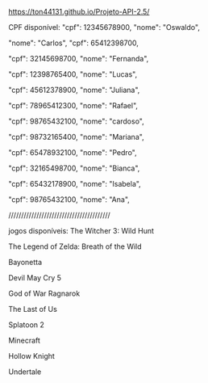 https://ton44131.github.io/Projeto-API-2.5/


CPF disponível:
 "cpf": 12345678900,
  "nome": "Oswaldo",


"nome": "Carlos",
"cpf": 65412398700,

 "cpf": 32145698700,
 "nome": "Fernanda",

 "cpf": 12398765400,
 "nome": "Lucas",

"cpf": 45612378900,
"nome": "Juliana",

  "cpf": 78965412300,
  "nome": "Rafael",

   "cpf": 98765432100,
  "nome": "cardoso",


 "cpf": 98732165400,
  "nome": "Mariana",

  "cpf": 65478932100,
  "nome": "Pedro",

  "cpf": 32165498700,
  "nome": "Bianca",

  "cpf": 65432178900,
  "nome": "Isabela",

  "cpf": 98765432100,
  "nome": "Ana",

  ////////////////////////////////////////

  jogos disponíveis:
  The Witcher 3: Wild Hunt

  The Legend of Zelda: Breath of the Wild

  Bayonetta

  Devil May Cry 5

  God of War Ragnarok

  The Last of Us

  Splatoon 2

  Minecraft

  Hollow Knight

  Undertale
